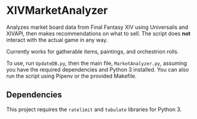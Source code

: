 # XIVMarketAnalyzer

Analyzes market board data from Final Fantasy XIV using Universalis and XIVAPI, then makes recommendations on what to sell.
The script does **not** interact with the actual game in any way.

Currently works for gatherable items, paintings, and orchestrion rolls.

To use, run `UpdateDB.py`, then the main file, `MarketAnalyzer.py`, assuming you have the required
dependencies and Python 3 installed. You can also run the script using Pipenv or the provided Makefile.

## Dependencies

This project requires the `ratelimit` and `tabulate` libraries for Python 3.
